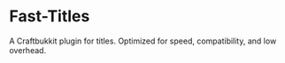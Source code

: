 Fast-Titles
===========

A Craftbukkit plugin for titles. Optimized for speed, compatibility, and low overhead.
